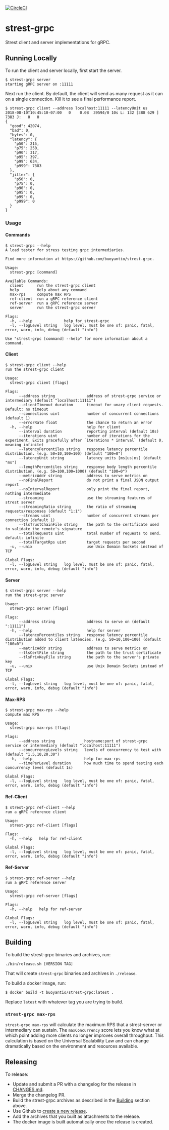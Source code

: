 [![CircleCI](https://circleci.com/gh/BuoyantIO/strest-grpc.svg?style=shield)](https://circleci.com/gh/BuoyantIO/strest-grpc)

# strest-grpc

Strest client and server implementations for gRPC.

## Running Locally

To run the client and server locally, first start the server.

```
$ strest-grpc server
starting gRPC server on :11111
```

Next run the client. By default, the client will send as many request as it can
on a single connection. Kill it to see a final performance report.

```
$ strest-grpc client --address localhost:11111 --latencyUnit us
2018-08-10T10:45:10-07:00   0    0.0B  39594/0 10s L: 132 [388 629 ] 7383 J:   0   0
{
  "good": 42074,
  "bad": 0,
  "bytes": 0,
  "latency": {
    "p50": 215,
    "p75": 250,
    "p90": 317,
    "p95": 397,
    "p99": 634,
    "p999": 7383
  },
  "jitter": {
    "p50": 0,
    "p75": 0,
    "p90": 0,
    "p95": 0,
    "p99": 0,
    "p999": 0
  }
}
```

### Usage

#### Commands

```
$ strest-grpc --help
A load tester for stress testing grpc intermediaries.

Find more information at https://github.com/buoyantio/strest-grpc.

Usage:
  strest-grpc [command]

Available Commands:
  client      run the strest-grpc client
  help        Help about any command
  max-rps     compute max RPS
  ref-client  run a gRPC reference client
  ref-server  run a gRPC reference server
  server      run the strest-grpc server

Flags:
  -h, --help              help for strest-grpc
  -l, --logLevel string   log level, must be one of: panic, fatal, error, warn, info, debug (default "info")

Use "strest-grpc [command] --help" for more information about a command.
```

#### Client

```
$ strest-grpc client --help
run the strest-grpc client

Usage:
  strest-grpc client [flags]

Flags:
      --address string              address of strest-grpc service or intermediary (default "localhost:11111")
      --clientTimeout duration      timeout for unary client requests. Default: no timeout
      --connections uint            number of concurrent connections (default 1)
      --errorRate float             the chance to return an error
  -h, --help                        help for client
      --interval duration           reporting interval (default 10s)
      --iterations uint             number of iterations for the experiment. Exits gracefully after `iterations * interval` (default 0, meaning infinite)
      --latencyPercentiles string   response latency percentile distribution. (e.g. 50=10,100=100) (default "100=0")
      --latencyUnit string          latency units [ms|us|ns] (default "ms")
      --lengthPercentiles string    response body length percentile distribution. (e.g. 50=100,100=1000) (default "100=0")
      --metricAddr string           address to serve metrics on
      --noFinalReport               do not print a final JSON output report
      --noIntervalReport            only print the final report, nothing intermediate
      --streaming                   use the streaming features of strest server
      --streamingRatio string       the ratio of streaming requests/responses (default "1:1")
      --streams uint                number of concurrent streams per connection (default 1)
      --tlsTrustChainFile string    the path to the certificate used to validate the remote's signature
      --totalRequests uint          total number of requests to send. default: infinite
      --totalTargetRps uint         target requests per second
  -u, --unix                        use Unix Domain Sockets instead of TCP

Global Flags:
  -l, --logLevel string   log level, must be one of: panic, fatal, error, warn, info, debug (default "info")
```

#### Server

```
$ strest-grpc server --help
run the strest-grpc server

Usage:
  strest-grpc server [flags]

Flags:
      --address string              address to serve on (default ":11111")
  -h, --help                        help for server
      --latencyPercentiles string   response latency percentile distribution added to client latencies. (e.g. 50=10,100=100) (default "100=0")
      --metricAddr string           address to serve metrics on
      --tlsCertFile string          the path to the trust certificate
      --tlsPrivKeyFile string       the path to the server's private key
  -u, --unix                        use Unix Domain Sockets instead of TCP

Global Flags:
  -l, --logLevel string   log level, must be one of: panic, fatal, error, warn, info, debug (default "info")
```

#### Max-RPS

```
$ strest-grpc max-rps --help
compute max RPS

Usage:
  strest-grpc max-rps [flags]

Flags:
      --address string             hostname:port of strest-grpc service or intermediary (default "localhost:11111")
      --concurrencyLevels string   levels of concurrency to test with (default "1,5,10,20,30")
  -h, --help                       help for max-rps
      --timePerLevel duration      how much time to spend testing each concurrency level (default 1s)

Global Flags:
  -l, --logLevel string   log level, must be one of: panic, fatal, error, warn, info, debug (default "info")
```

#### Ref-Client

```
$ strest-grpc ref-client --help
run a gRPC reference client

Usage:
  strest-grpc ref-client [flags]

Flags:
  -h, --help   help for ref-client

Global Flags:
  -l, --logLevel string   log level, must be one of: panic, fatal, error, warn, info, debug (default "info")
```

#### Ref-Server

```
$ strest-grpc ref-server --help
run a gRPC reference server

Usage:
  strest-grpc ref-server [flags]

Flags:
  -h, --help   help for ref-server

Global Flags:
  -l, --logLevel string   log level, must be one of: panic, fatal, error, warn, info, debug (default "info")
```

## Building

To build the strest-grpc binaries and archives, run:

```
./bin/release.sh [VERSION TAG]
```

That will create `strest-grpc` binaries and archives in `./release`.

To build a docker image, run:

```
$ docker build -t buoyantio/strest-grpc:latest .
```

Replace `latest` with whatever tag you are trying to build.

### `strest-grpc max-rps`

`strest-grpc max-rps` will calculate the maximum RPS that a strest-server or intermediary
can sustain. The `maxConcurrency` score lets you know what at which point adding more
clients no longer improves overall throughput. This calculation is based on the
Universal Scalability Law and can change dramatically based on the environment and
resources available.

## Releasing

To release:

* Update and submit a PR with a changelog for the release in [CHANGES.md](CHANGES.md).
* Merge the changelog PR.
* Build the strest-grpc archives as described in the [Building](#building) section above.
* Use Github to [create a new release](https://github.com/BuoyantIO/strest-grpc/releases/new).
* Add the archives that you built as attachments to the release.
* The docker image is built automatically once the release is created.
